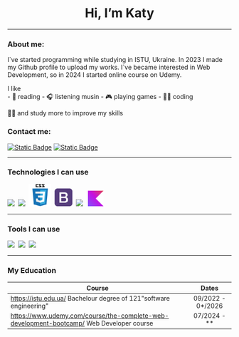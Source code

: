 <h1 align="center">Hi, I’m Katy</h1>
<hr>

### About me:

<p>I`ve started programming while studying in ISTU, Ukraine. In 2023 I made my Github profile to upload my works. I`ve became interested in Web Development, so in 2024 I started online course on Udemy. 
</p>
<p>I like
 <br>
- 📖 reading
- 🎧 listening musin
- 🎮 playing games
- 👩‍💻 coding
<p>👩‍🎓 and study more to improve my skills</p>
</p>

### Contact me:
[![Static Badge](https://img.shields.io/badge/Gmail-mail?style=for-the-badge&logo=gmail&logoColor=%23EA4335&logoSize=auto&labelColor=black&color=%23BD332D)](ekaterina.grabovik@gmail.com)
[![Static Badge](https://img.shields.io/badge/Discord-d?style=for-the-badge&logo=discord&logoColor=%235865F2&logoSize=auto&labelColor=black&color=blue)](love.death.gooses)


<hr>

### Technologies I can use
<p>
 <img src="https://github.com/git.png?size=40" width="40px">&nbsp;
 <img src="https://camo.githubusercontent.com/f2ce4039c99cf35adde738583ab0fbcd60eaafccf1e949884bda91d0b5c819ce/68747470733a2f2f63646e2e6a7364656c6976722e6e65742f67682f64657669636f6e732f64657669636f6e2f69636f6e732f68746d6c352f68746d6c352d6f726967696e616c2e737667" width="40px">&nbsp;
 <img src="https://raw.githubusercontent.com/github/explore/80688e429a7d4ef2fca1e82350fe8e3517d3494d/topics/css/css.png?size=48" width="50px">&nbsp;
 <img src="https://raw.githubusercontent.com/github/explore/80688e429a7d4ef2fca1e82350fe8e3517d3494d/topics/bootstrap/bootstrap.png?size=48" width="40px">&nbsp;
 <img src="https://github.com/user-attachments/assets/bc394d3b-aa45-4da0-99e3-6590051eb112" width="40px"> &nbsp;
 <img src="https://raw.githubusercontent.com/github/explore/4479d2a2c854198cb00160f8593519c14dc3b905/topics/kotlin/kotlin.png?size=48" width="35px">&nbsp;
</p>
<hr>

### Tools I can use
<p><img src="https://upload.wikimedia.org/wikipedia/commons/thumb/2/2c/Visual_Studio_Icon_2022.svg/290px-Visual_Studio_Icon_2022.svg.png" width="40px">&nbsp;
<img src="https://upload.wikimedia.org/wikipedia/commons/thumb/9/9a/Visual_Studio_Code_1.35_icon.svg/768px-Visual_Studio_Code_1.35_icon.svg.png" width="40px">&nbsp;
<img src="https://upload.wikimedia.org/wikipedia/commons/thumb/0/08/Canva_icon_2021.svg/2048px-Canva_icon_2021.svg.png" width="40px">&nbsp;
</p>
<hr>

### My Education
| Course                                                                                       | Dates                |
| -------------------------------------------------------------------------------------------- | :------------------: |
| https://istu.edu.ua/ Bachelour degree of 121"software engineering"                           | 09/2022  -  0*/2026  |
| https://www.udemy.com/course/the-complete-web-development-bootcamp/ Web Developer course     | 07/2024 - **         |

<!---
KaterinaGrabovyk/KaterinaGrabovyk is a ✨ special ✨ repository because its `README.md` (this file) appears on your GitHub profile.
You can click the Preview link to take a look at your changes.
--->
